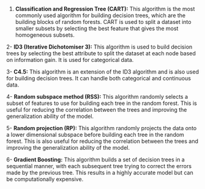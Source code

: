 1. **Classification and Regression Tree (CART):** This algorithm is the most commonly used algorithm for building decision trees, which are the building blocks of random forests. CART is used to split a dataset into smaller subsets by selecting the best feature that gives the most homogeneous subsets.

2- **ID3 (Iterative Dichotomiser 3):** This algorithm is used to build decision trees by selecting the best attribute to split the dataset at each node based on information gain. It is used for categorical data.

3- **C4.5:** This algorithm is an extension of the ID3 algorithm and is also used for building decision trees. It can handle both categorical and continuous data.

4- **Random subspace method (RSS):** This algorithm randomly selects a subset of features to use for building each tree in the random forest. This is useful for reducing the correlation between the trees and improving the generalization ability of the model.

5- **Random projection (RP):** This algorithm randomly projects the data onto a lower dimensional subspace before building each tree in the random forest. This is also useful for reducing the correlation between the trees and improving the generalization ability of the model.

6- **Gradient Boosting:** This algorithm builds a set of decision trees in a sequential manner, with each subsequent tree trying to correct the errors made by the previous tree. This results in a highly accurate model but can be computationally expensive.